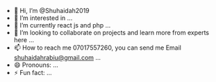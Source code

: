 - 👋 Hi, I’m @Shuhaidah2019
- 👀 I’m interested in ...
- 🌱 I’m currently react js and php  ...
- 💞️ I’m looking to collaborate on projects and learn more from experts here ...
- 📫 How to reach me 07017557260, you can send me Email shuhaidahrabiu@gmail.com ...
- 😄 Pronouns: ...
- ⚡ Fun fact: ...

<!---
Shuhaidah2019/Shuhaidah2019 is a ✨ special ✨ repository because its `README.md` (this file) appears on your GitHub profile.
You can click the Preview link to take a look at your changes.
--->

